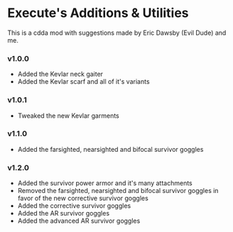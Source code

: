 # Execute's Additions & Utilities

This is a cdda mod with suggestions made by Eric Dawsby (Evil Dude) and me.

### v1.0.0

- Added the Kevlar neck gaiter
- Added the Kevlar scarf and all of it's variants

### v1.0.1

- Tweaked the new Kevlar garments

### v1.1.0

- Added the farsighted, nearsighted and bifocal survivor goggles

### v1.2.0

- Added the survivor power armor and it's many attachments
- Removed the farsighted, nearsighted and bifocal survivor goggles in favor of the new corrective survivor goggles
- Added the corrective survivor goggles
- Added the AR survivor goggles
- Added the advanced AR survivor goggles
